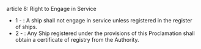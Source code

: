article 8: Right to Engage in Service

<ul>
			<li>1 - : A ship shall not engage in service unless registered in the register of ships.<ul>
			</ul></li>			<li>2 - : Any Ship registered under the provisions of this Proclamation shall obtain a certificate of registry from the Authority. <ul>
			</ul></li></ul>